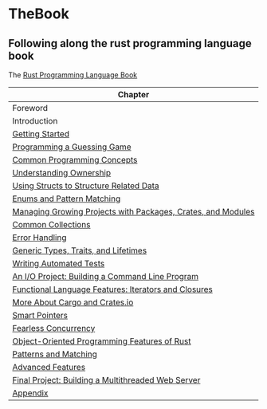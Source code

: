 # TheBook

## Following along the rust programming language book

The [Rust Programming Language Book][]

| Chapter                                                        |
|----------------------------------------------------------------|
|Foreword                                                        |
|Introduction                                                    |
|[Getting Started][]                                             |
|[Programming a Guessing Game][]                                 |
|[Common Programming Concepts][]                                 |
|[Understanding Ownership][]                                     |
|[Using Structs to Structure Related Data][]                     |
|[Enums and Pattern Matching][]                                  |
|[Managing Growing Projects with Packages, Crates, and Modules][]|
|[Common Collections][]                                          |
|[Error Handling][]                                              |
|[Generic Types, Traits, and Lifetimes][]                        |
|[Writing Automated Tests][]                                     |
|[An I/O Project: Building a Command Line Program][]             |
|[Functional Language Features: Iterators and Closures][]        |
|[More About Cargo and Crates.io][]                              |
|[Smart Pointers][]                                              |
|[Fearless Concurrency][]                                        |
|[Object-Oriented Programming Features of Rust][]                |
|[Patterns and Matching][]                                       |
|[Advanced Features][]                                           |
|[Final Project: Building a Multithreaded Web Server][]          |
|[Appendix][]                                                    |

[Rust Programming Language Book]: https://doc.rust-lang.org/book/title-page.html
[Getting Started]: https://doc.rust-lang.org/book/ch01-00-getting-started.html
[Programming a Guessing Game]: https://doc.rust-lang.org/book/ch02-00-guessing-game-tutorial.html
[Common Programming Concepts]: https://doc.rust-lang.org/book/ch03-00-common-programming-concepts.html
[Understanding Ownership]: https://doc.rust-lang.org/book/ch04-00-understanding-ownership.html
[Using Structs to Structure Related Data]: https://doc.rust-lang.org/book/ch05-00-structs.html
[Enums and Pattern Matching]: https://doc.rust-lang.org/book/ch06-00-enums.html
[Managing Growing Projects with Packages, Crates, and Modules]: https://doc.rust-lang.org/book/ch07-00-managing-growing-projects-with-packages-crates-and-modules.html
[Common Collections]: https://doc.rust-lang.org/book/ch08-00-common-collections.html
[Error Handling]: https://doc.rust-lang.org/book/ch09-00-error-handling.html
[Generic Types, Traits, and Lifetimes]: https://doc.rust-lang.org/book/ch10-00-generics.html
[Writing Automated Tests]: https://doc.rust-lang.org/book/ch11-00-testing.html
[An I/O Project: Building a Command Line Program]: https://doc.rust-lang.org/book/ch12-00-an-io-project.html
[Functional Language Features: Iterators and Closures]: https://doc.rust-lang.org/book/ch13-00-functional-features.html
[More About Cargo and Crates.io]: https://doc.rust-lang.org/book/ch14-00-more-about-cargo.html
[Smart Pointers]: https://doc.rust-lang.org/book/ch15-00-smart-pointers.html
[Fearless Concurrency]: https://doc.rust-lang.org/book/ch16-00-concurrency.html
[Object-Oriented Programming Features of Rust]: https://doc.rust-lang.org/book/ch17-00-oop.html
[Patterns and Matching]: https://doc.rust-lang.org/book/ch18-00-patterns.html
[Advanced Features]: https://doc.rust-lang.org/book/ch19-00-advanced-features.html
[Final Project: Building a Multithreaded Web Server]: https://doc.rust-lang.org/book/ch20-00-final-project-a-web-server.html
[Appendix]: https://doc.rust-lang.org/book/appendix-00.html
